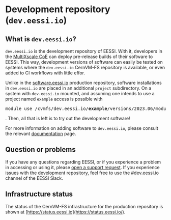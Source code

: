 # Development repository (`dev.eessi.io`)

## What is `dev.eessi.io`?

`dev.eessi.io` is the development repository of EESSI. With it, developers in the [MultiXscale CoE](https://multixscale.eu) can deploy pre-release builds of their software to EESSI.
This way, development versions of software can easily be tested on systems where the `dev.eessi.io` CernVM-FS repository is available, or even added to CI workflows with little effor. 

Unlike in the [software.eessi.io](software.eessi.io.md) production repository, software installations in `dev.eessi.io` are placed in an additional `project` 
subdirectory. On a system with `dev.eessi.io` mounted, and assuming one intends to use a project named `example` access is possible with 
<pre>module use /cvmfs/dev.eessi.io/<b>example</b>/versions/2023.06/modules/all</pre>. Then, all that is left is to try out the development software!

For more information on adding software to `dev.eessi.io`, please consult the relevant [documentation](../adding_software/adding_development_software.md) page.

## Question or problems

If you have any questions regarding EESSI, or if you experience a problem in accessing or using it,
please [open a support request](../support.md). If you experience issues with the development repository, feel free to use the #dev.eessi.io channel 
of the EESSI Slack.

## Infrastructure status

The status of the CernVM-FS infrastructure for the production repository is shown at [https://status.eessi.io](https://status.eessi.io/).